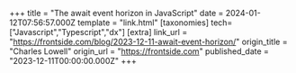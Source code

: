 +++
title = "The await event horizon in JavaScript"
date = 2024-01-12T07:56:57.000Z
template = "link.html"
[taxonomies]
tech=["Javascript","Typescript","dx"]
[extra]
link_url = "https://frontside.com/blog/2023-12-11-await-event-horizon/"
origin_title = "Charles Lowell"
origin_url = "https://frontside.com"
published_date = "2023-12-11T00:00:00.000Z"
+++